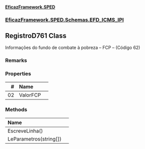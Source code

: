 #### [EficazFramework.SPED](EficazFrameworkSPED.md 'EficazFramework SPED')
### [EficazFramework.SPED.Schemas.EFD_ICMS_IPI](EficazFramework.SPED.Schemas.EFD_ICMS_IPI.md 'EficazFramework.SPED.Schemas.EFD_ICMS_IPI')

## RegistroD761 Class

Informações do fundo de combate à pobreza – FCP – (Código 62)

### Remarks
### Properties

| # | Name | |
| ---: | :--- | :--- |
| 02 | ValorFCP |  |
### Methods

| Name | |
| :--- | :--- |
| EscreveLinha() |  |
| LeParametros(string[]) |  |
